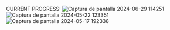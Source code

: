 CURRENT PROGRESS:
![Captura de pantalla 2024-06-29 114251](https://github.com/SoraiaBarroso/full_stack_nuxt/assets/115974717/d07ee41e-ee82-4958-b723-a2dd48b18207)
![Captura de pantalla 2024-05-22 123351](https://github.com/SoraiaBarroso/Full_Stack_Nuxt/assets/115974717/8c5c03f7-d755-436d-9814-92acdd54a37d)
![Captura de pantalla 2024-05-17 192338](https://github.com/SoraiaBarroso/Full_Stack_Nuxt/assets/115974717/47e66650-967b-4428-bc7d-1d377d5b8e87)
